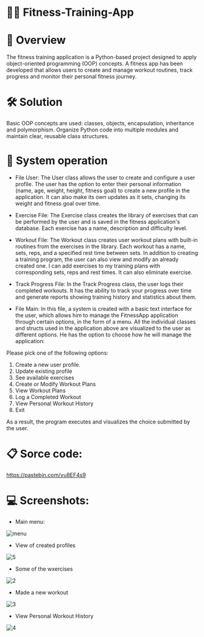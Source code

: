 # 🏋️‍♂️ Fitness-Training-App




# 🚀 Overview

The fitness training application is a Python-based project designed to apply object-oriented programming (OOP) concepts. A fitness app has been developed that allows users to create and manage workout routines, track progress and monitor their personal fitness journey.

# 🛠️ Solution

Basic OOP concepts are used: classes, objects, encapsulation, inheritance and polymorphism. Organize Python code into multiple modules and maintain clear, reusable class structures.

# 📝 System operation

 - File User: The User class allows the user to create and configure a user profile. The user has the option to enter their personal information (name, age, weight, height, fitness goal) to create a new profile in the application. It can also make its own updates as it sets, changing its weight and fitness goal over time.

 - Exercise File: The Exercise class creates the library of exercises that can be performed by the user and is saved in the fitness application's database.
Each exercise has a name, description and difficulty level.

 - Workout File: The Workout class creates user workout plans with built-in routines from the exercises in the library. Each workout has a name, sets, reps, and a specified rest time between sets. In addition to creating a training program, the user can also view and modify an already created one. I can add exercises to my training plans with corresponding sets, reps and rest times. It can also eliminate exercise.

 - Track Progress File: In the Track Progress class, the user logs their completed workouts. It has the ability to track your progress over time and generate reports showing training history and statistics about them.

 - File Main: In this file, a system is created with a basic text interface for the user, which allows him to manage the FitnessApp application through certain options, in the form of a menu. All the individual classes and structs used in the application above are visualized to the user as different options. He has the option to choose how he will manage the application:

Please pick one of the following options:
 1. Create a new user profile.
 2. Update existing profile
 3. See available exercises
 4. Create or Modify Workout Plans
 5. View Workout Plans
 6. Log a Completed Workout
 7. View Personal Workout History
 8. Exit

As a result, the program executes and visualizes the choice submitted by the user.

# 📋 Sorce code:

https://pastebin.com/vu8EF4s9

# 💻 Screenshots:

 - Main menu:

![menu](https://github.com/user-attachments/assets/fd49fe1e-635d-450e-98aa-f6c6ff031876)

 - View of created profiles

![5](https://github.com/user-attachments/assets/6ba1ddc5-29e3-4075-882b-45d0437a872b)

 - Some of the wxercises

![2](https://github.com/user-attachments/assets/0a6187ed-ed9a-48df-a685-dbbd6503436f)

 - Made a new workout

![3](https://github.com/user-attachments/assets/0491e218-6f63-4482-a14c-69336b488270)

 - View Personal Workout History

![4](https://github.com/user-attachments/assets/1c839a72-132a-4a72-90d9-620e4dda5f68)


